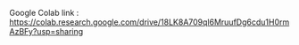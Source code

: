 Google  Colab link : https://colab.research.google.com/drive/18LK8A709ql6MruufDg6cdu1H0rmAzBFy?usp=sharing
